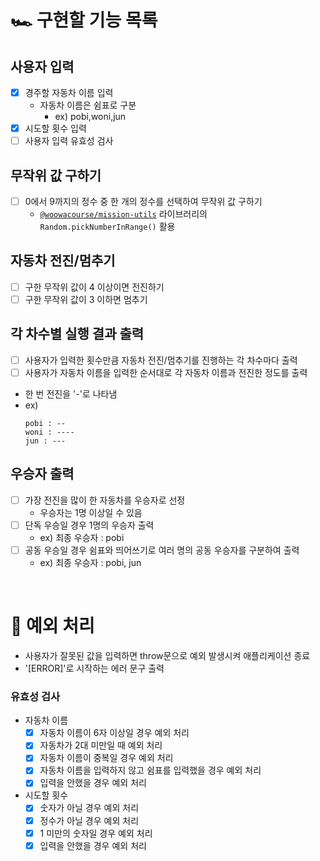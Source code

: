 # 🏎 구현할 기능 목록

## 사용자 입력

- [x] 경주할 자동차 이름 입력
  - 자동차 이름은 쉼표로 구분
    - ex) pobi,woni,jun
- [x] 시도할 횟수 입력
- [ ] 사용자 입력 유효성 검사

## 무작위 값 구하기

- [ ] 0에서 9까지의 정수 중 한 개의 정수를 선택하여 무작위 값 구하기
  - [`@woowacourse/mission-utils`](https://github.com/woowacourse-projects/javascript-mission-utils) 라이브러리의 `Random.pickNumberInRange()` 활용

## 자동차 전진/멈추기

- [ ] 구한 무작위 값이 4 이상이면 전진하기
- [ ] 구한 무작위 값이 3 이하면 멈추기

## 각 차수별 실행 결과 출력

- [ ] 사용자가 입력한 횟수만큼 자동차 전진/멈추기를 진행하는 각 차수마다 출력
- [ ] 사용자가 자동차 이름을 입력한 순서대로 각 자동차 이름과 전진한 정도를 출력
- 한 번 전진을 '-'로 나타냄
- ex)
  ```
  pobi : --
  woni : ----
  jun : ---
  ```

## 우승자 출력

- [ ] 가장 전진을 많이 한 자동차를 우승자로 선정
  - 우승자는 1명 이상일 수 있음
- [ ] 단독 우승일 경우 1명의 우승자 출력
  - ex) 최종 우승자 : pobi
- [ ] 공동 우승일 경우 쉼표와 띄어쓰기로 여러 명의 공동 우승자를 구분하여 출력
  - ex) 최종 우승자 : pobi, jun

<br>

# 🚨 예외 처리

- 사용자가 잘못된 값을 입력하면 throw문으로 예외 발생시켜 애플리케이션 종료
- '[ERROR]'로 시작하는 에러 문구 출력

### 유효성 검사

- 자동차 이름
  - [x] 자동차 이름이 6자 이상일 경우 예외 처리
  - [x] 자동차가 2대 미만일 때 예외 처리
  - [x] 자동차 이름이 중복일 경우 예외 처리
  - [x] 자동차 이름을 입력하지 않고 쉼표를 입력했을 경우 예외 처리
  - [x] 입력을 안했을 경우 예외 처리
- 시도할 횟수
  - [x] 숫자가 아닐 경우 예외 처리
  - [x] 정수가 아닐 경우 예외 처리
  - [x] 1 미만의 숫자일 경우 예외 처리
  - [x] 입력을 안했을 경우 예외 처리

